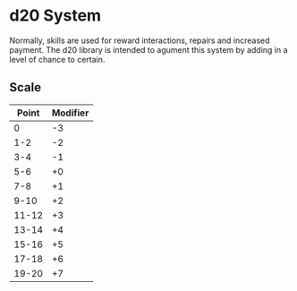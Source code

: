 # d20 System

Normally, skills are used for reward interactions, repairs and increased payment. The d20 library is intended to agument this system by adding in a level of chance to certain.

## Scale

| Point | Modifier |
| ----- | -------- |
| 0     | -3       |
| 1-2   | -2       |
| 3-4   | -1       |
| 5-6   | +0       |
| 7-8   | +1       |
| 9-10  | +2       |
| 11-12 | +3       |
| 13-14 | +4       |
| 15-16 | +5       |
| 17-18 | +6       |
| 19-20 | +7       |
